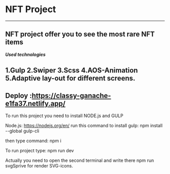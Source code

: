 # NFT Project
------ 
__NFT project offer you to see the most rare NFT items__
------ 
***Used technologies***

1.Gulp
2.Swiper
3.Scss
4.AOS-Animation
5.Adaptive lay-out for different screens.
 ------ 



__Deploy :https://classy-ganache-e1fa37.netlify.app/__
------ 

To run this project you need to install NODE.js and GULP

Node.js: https://nodejs.org/en/ 
run this command to install gulp: npm install --global gulp-cli

then type command:  npm i

To run project type: npm run dev

Actually you need to open the second terminal and write there npm run svgSprive for render SVG-icons.
